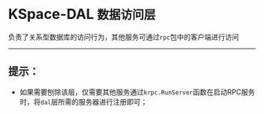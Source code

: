 # KSpace-DAL `数据访问层`
负责了关系型数据库的访问行为，其他服务可通过`rpc`包中的客户端进行访问
****
## 提示：
- 如果需要刨除该层，仅需要其他服务通过`krpc.RunServer`函数在启动RPC服务时，将`dal`层所需的服务器进行注册即可；
